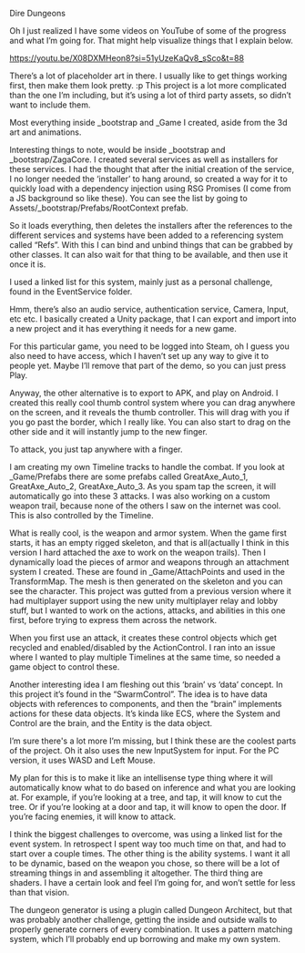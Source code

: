 Dire Dungeons


Oh I just realized I have some videos on YouTube of some of the progress and what I’m going for.  That might help visualize things that I explain below.

https://youtu.be/X08DXMHeon8?si=51yUzeKaQv8_sSco&t=88

There’s a lot of placeholder art in there.  I usually like to get things working first, then make them look pretty. :p  This project is a lot more complicated than the one I’m including, but it’s using a lot of third party assets, so didn’t want to include them.

Most everything inside _bootstrap and _Game I created, aside from the 3d art and animations.

Interesting things to note, would be inside _bootstrap and _bootstrap/ZagaCore.  I created several services as well as installers for these services.  I had the thought that after the initial creation of the service, I no longer needed the ‘installer’ to hang around, so created a way for it to quickly load with a dependency injection using RSG Promises (I come from a JS background so like these).  You can see the list by going to Assets/_bootstrap/Prefabs/RootContext prefab.

So it loads everything, then deletes the installers after the references to the different services and systems have been added to a referencing system called “Refs”.  With this I can bind and unbind things that can be grabbed by other classes.  It can also wait for that thing to be available, and then use it once it is.

I used a linked list for this system, mainly just as a personal challenge, found in the EventService folder.

Hmm, there’s also an audio service, authentication service, Camera, Input, etc etc.  I basically created a Unity package, that I can export and import into a new project and it has everything it needs for a new game.

For this particular game, you need to be logged into Steam, oh I guess you also need to have access, which I haven’t set up any way to give it to people yet.  Maybe I’ll remove that part of the demo, so you can just press Play.

Anyway, the other alternative is to export to APK, and play on Android.  I created this really cool thumb control system where you can drag anywhere on the screen, and it reveals the thumb controller.  This will drag with you if you go past the border, which I really like.  You can also start to drag on the other side and it will instantly jump to the new finger.

To attack, you just tap anywhere with a finger.

I am creating my own Timeline tracks to handle the combat.  If you look at _Game/Prefabs there are some prefabs called GreatAxe_Auto_1, GreatAxe_Auto_2, GreatAxe_Auto_3.  As you spam tap the screen, it will automatically go into these 3 attacks.  I was also working on a custom weapon trail, because none of the others I saw on the internet was cool.  This is also controlled by the Timeline.

What is really cool, is the weapon and armor system.  When the game first starts, it has an empty rigged skeleton, and that is all(actually I think in this version I hard attached the axe to work on the weapon trails).  Then I dynamically load the pieces of armor and weapons through an attachment system I created.  These are found in _Game/AttachPoints and used in the TransformMap.  The mesh is then generated on the skeleton and you can see the character.
This project was gutted from a previous version where it had multiplayer support using the new unity multiplayer relay and lobby stuff, but I wanted to work on the actions, attacks, and abilities in this one first, before trying to express them across the network.

When you first use an attack, it creates these control objects which get recycled and enabled/disabled by the ActionControl.  I ran into an issue where I wanted to play multiple Timelines at the same time, so needed a game object to control these.

Another interesting idea I am fleshing out this ‘brain’ vs ‘data’ concept.  In this project it’s found in the “SwarmControl”.  The idea is to have data objects with references to components, and then the “brain” implements actions for these data objects.  It’s kinda like ECS, where the System and Control are the brain, and the Entity is the data object.

I’m sure there's a lot more I’m missing, but I think these are the coolest parts of the project.  Oh it also uses the new InputSystem for input.  For the PC version, it uses WASD and Left Mouse.

My plan for this is to make it like an intellisense type thing where it will automatically know what to do based on inference and what you are looking at.  For example, if you’re looking at a tree, and tap, it will know to cut the tree.  Or if you’re looking at a door and tap, it will know to open the door.  If you’re facing enemies, it will know to attack.

I think the biggest challenges to overcome, was using a linked list for the event system.  In retrospect I spent way too much time on that, and had to start over a couple times.  The other thing is the ability systems.  I want it all to be dynamic, based on the weapon you chose, so there will be a lot of streaming things in and assembling it altogether.  The third thing are shaders.  I have a certain look and feel I’m going for, and won’t settle for less than that vision.


The dungeon generator is using a plugin called Dungeon Architect, but that was probably another challenge, getting the inside and outside walls to properly generate corners of every combination.  It uses a pattern matching system, which I’ll probably end up borrowing and make my own system.
